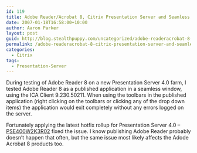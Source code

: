 ```yaml
---
id: 119
title: Adobe Reader/Acrobat 8, Citrix Presentation Server and Seamless Windows
date: 2007-01-18T16:58:00+10:00
author: Aaron Parker
layout: post
guid: http://blog.stealthpuppy.com/uncategorized/adobe-readeracrobat-8-citrix-presentation-server-and-seamless-windows
permalink: /adobe-readeracrobat-8-citrix-presentation-server-and-seamless-windows/
categories:
  - Citrix
tags:
  - Presentation-Server
---
```

During testing of Adobe Reader 8 on a new Presentation Server 4.0 farm, I tested Adobe Reader 8 as a published application in a seamless window, using the ICA Client 9.230.50211. When using the toolbars in the published application (right clicking on the toolbars or clicking any of the drop down items) the application would exit completely without any errors logged on the server.

Fortunately applying the latest hotfix rollup for Presentation Server 4.0 &#8211; [PSE400W2K3R02](http://ctxex10.citrix.com/article/CTX109307) fixed the issue. I know publishing Adobe Reader probably doesn&#8217;t happen that often, but the same issue most likely affects the Adode Acrobat 8 products too.